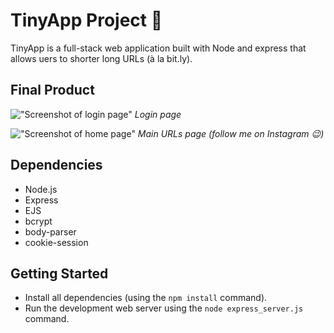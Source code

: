 # TinyApp Project :chocolate_bar:

TinyApp is a full-stack web application built with Node and express that allows uers to shorter long URLs (à la bit.ly).

## Final Product

!["Screenshot of login page"](https://github.com/rachie-dxo/tinyApp-server/blob/master/docs/urls-login.png)
*Login page*

!["Screenshot of home page"](https://github.com/rachie-dxo/tinyApp-server/blob/master/docs/urls-main.png)
*Main URLs page (follow me on Instagram :wink:)*

## Dependencies

- Node.js
- Express
- EJS
- bcrypt
- body-parser
- cookie-session

## Getting Started

- Install all dependencies (using the `npm install` command).
- Run the development web server using the `node express_server.js` command.
